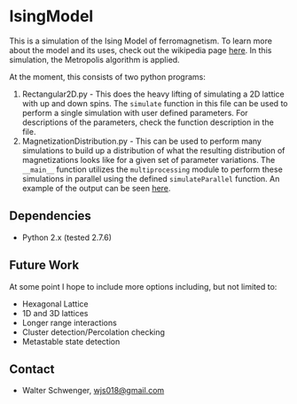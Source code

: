 # IsingModel

This is a simulation of the Ising Model of ferromagnetism. To learn more about the model and its uses, check out the wikipedia page [here](https://en.wikipedia.org/wiki/Ising_model). In this simulation, the Metropolis algorithm is applied.

At the moment, this consists of two python programs:

1. Rectangular2D.py - This does the heavy lifting of simulating a 2D lattice with up and down spins. The `simulate` function in this file can be used to perform a single simulation with user defined parameters. For descriptions of the parameters, check the function description in the file.
2. MagnetizationDistribution.py - This can be used to perform many simulations to build up a distribution of what the resulting distribution of magnetizations looks like for a given set of parameter variations. The `__main__` function utilizes the `multiprocessing` module to perform these simulations in parallel using the defined `simulateParallel` function. An example of the output can be seen [here](http://i.imgur.com/b6e4LjU.png).

## Dependencies

* Python 2.x (tested 2.7.6)

## Future Work

At some point I hope to include more options including, but not limited to:

* Hexagonal Lattice
* 1D and 3D lattices
* Longer range interactions
* Cluster detection/Percolation checking
* Metastable state detection

## Contact

* Walter Schwenger, wjs018@gmail.com
